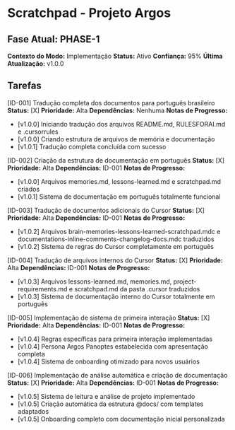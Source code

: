 # Scratchpad - Projeto Argos

## Fase Atual: PHASE-1
**Contexto do Modo:** Implementação
**Status:** Ativo
**Confiança:** 95%
**Última Atualização:** v1.0.0

## Tarefas

[ID-001] Tradução completa dos documentos para português brasileiro
**Status:** [X] **Prioridade:** Alta
**Dependências:** Nenhuma
**Notas de Progresso:**
- [v1.0.0] Iniciando tradução dos arquivos README.md, RULESFORAI.md e .cursorrules
- [v1.0.0] Criando estrutura de arquivos de memória e documentação
- [v1.0.1] Tradução completa concluída com sucesso

[ID-002] Criação da estrutura de documentação em português
**Status:** [X] **Prioridade:** Alta
**Dependências:** ID-001
**Notas de Progresso:**
- [v1.0.0] Arquivos memories.md, lessons-learned.md e scratchpad.md criados
- [v1.0.1] Sistema de documentação em português totalmente funcional

[ID-003] Tradução de documentos adicionais do Cursor
**Status:** [X] **Prioridade:** Alta
**Dependências:** ID-001
**Notas de Progresso:**
- [v1.0.2] Arquivos brain-memories-lessons-learned-scratchpad.mdc e documentations-inline-comments-changelog-docs.mdc traduzidos
- [v1.0.2] Sistema de regras do Cursor completamente em português

[ID-004] Tradução de arquivos internos do Cursor
**Status:** [X] **Prioridade:** Alta
**Dependências:** ID-001
**Notas de Progresso:**
- [v1.0.3] Arquivos lessons-learned.md, memories.md, project-requirements.md e scratchpad.md da pasta .cursor traduzidos
- [v1.0.3] Sistema de documentação interno do Cursor totalmente em português

[ID-005] Implementação de sistema de primeira interação
**Status:** [X] **Prioridade:** Alta
**Dependências:** ID-001
**Notas de Progresso:**
- [v1.0.4] Regras específicas para primeira interação implementadas
- [v1.0.4] Persona Argos Panoptes estabelecida com apresentação completa
- [v1.0.4] Sistema de onboarding otimizado para novos usuários

[ID-006] Implementação de análise automática e criação de documentação
**Status:** [X] **Prioridade:** Alta
**Dependências:** ID-001
**Notas de Progresso:**
- [v1.0.5] Sistema de leitura e análise de projeto implementado
- [v1.0.5] Criação automática da estrutura @docs/ com templates adaptados
- [v1.0.5] Onboarding completo com documentação inicial personalizada 